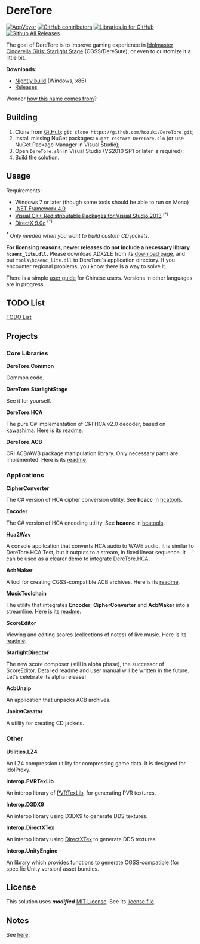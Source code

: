 # DereTore

[![AppVeyor](https://img.shields.io/appveyor/ci/hozuki/DereTore.svg)](https://ci.appveyor.com/project/hozuki/deretore)
[![GitHub contributors](https://img.shields.io/github/contributors/hozuki/DereTore.svg)](https://github.com/hozuki/DereTore/graphs/contributors)
[![Libraries.io for GitHub](https://img.shields.io/librariesio/github/hozuki/DereTore.svg)](https://github.com/houzki/DereTore)
[![Github All Releases](https://img.shields.io/github/downloads/hozuki/DereTore/total.svg)](https://github.com/hozuki/DereTore/releases)

The goal of DereTore is to improve gaming experience in [Idolmaster Cinderella Girls: Starlight Stage](http://www.project-imas.com/wiki/THE_iDOLM@STER_Cinderella_Girls%3A_Starlight_Stage)
(CGSS/DereSute), or even to customize it a little bit.

**Downloads:**

- [Nightly build](https://ci.appveyor.com/api/projects/hozuki/DereTore/artifacts/deretore-toolkit-x86.zip?job=Platform%3A+x86) (Windows, x86)
- [Releases](https://github.com/hozuki/DereTore/releases)

Wonder [how this name comes from](Notes.md#the-name)?

## Building

1. Clone from [GitHub](https://github.com/hozuki/DereTore.git): `git clone https://github.com/hozuki/DereTore.git`;
2. Install missing NuGet packages: `nuget restore DereTore.sln` (or use NuGet Package Manager in Visual Studio);
3. Open `DereTore.sln` in Visual Studio (VS2010 SP1 or later is required);
4. Build the solution.

## Usage

Requirements:

- Windows 7 or later (though some tools should be able to run on Mono)
- [.NET Framework 4.0](https://www.microsoft.com/en-us/download/details.aspx?id=17718)
- [Visual C++ Redistributable Packages for Visual Studio 2013](https://www.microsoft.com/en-us/download/details.aspx?id=40784) <sup>(*)</sup>
- [DirectX 9.0c](https://www.microsoft.com/en-us/download/details.aspx?id=8109) <sup>(*)</sup>

_<sup>*</sup> Only needed when you want to build custom CD jackets._

**For licensing reasons, newer releases do not include a necessary library `hcaenc_lite.dll`.** Please download ADX2LE from its [download page](http://www.adx2le.com/download/index.html), and put
`tools\hcaenc_lite.dll` to DereTore's application directory. If you encounter regional problems, you know there is a way to solve it.

There is a simple [user guide](DereTore.Applications.StarlightDirector/docs/user-guide_zh-CN.md) for Chinese users. Versions in other languages are in progress.

## TODO List

[TODO List](TODO.md)

## Projects

### Core Libraries

**DereTore.Common**

Common code.

**DereTore.StarlightStage**

See it for yourself.

**DereTore.HCA**

The pure C# implementation of CRI HCA v2.0 decoder, based on [kawashima](https://github.com/Hozuki/kawashima).
Here is its [readme](DereTore.HCA/README.md).

**DereTore.ACB**

CRI ACB/AWB package manipulation library. Only necessary parts are implemented. Here is its [readme](DereTore.ACB/README.md).

### Applications

**CipherConverter**

The C# version of HCA cipher conversion utility. See **hcacc** in [hcatools](https://github.com/Hozuki/hcatools).

**Encoder**

The C# version of HCA encoding utility. See **hcaenc** in [hcatools](https://github.com/Hozuki/hcatools).

**Hca2Wav**

A console appilcation that converts HCA audio to WAVE audio. It is similar to DereTore.HCA.Test,
but it outputs to a stream, in fixed linear sequence. It can be used as a clearer demo to integrate
DereTore.HCA.

**AcbMaker**

A tool for creating CGSS-compatible ACB archives. Here is its [readme](DereTore.Applications.AcbMaker/README.md).

**MusicToolchain**

The utility that integrates **Encoder**, **CipherConverter** and **AcbMaker** into a streamline. Here
is its [readme](DereTore.Applications.MusicToolchain/README.md).

**ScoreEditor**

Viewing and editing scores (collections of notes) of live music. Here is its [readme](DereTore.Applications.ScoreEditor/README.md).

**StarlightDirector**

The new score composer (still in alpha phase), the successor of ScoreEditor. Detailed readme and user manual will be written
in the future. Let's celebrate its alpha release!

**AcbUnzip**

An application that unpacks ACB archives.

**JacketCreator**

A utility for creating CD jackets.

### Other

**Utilities.LZ4**

An LZ4 compression utility for compressing game data. It is designed for IdolProxy.

**Interop.PVRTexLib**

An interop library of [PVRTexLib](https://community.imgtec.com/developers/powervr/graphics-sdk/), for generating PVR textures.

**Interop.D3DX9**

An interop library using D3DX9 to generate DDS textures.

**Interop.DirectXTex**

An interop library using [DirectXTex](https://github.com/Microsoft/DirectXTex) to generate DDS textures.

**Interop.UnityEngine**

An library which provides functions to generate CGSS-compatible (for specific Unity version) asset bundles.

## License

This solution uses **_modified_** [MIT License](http://mit-license.org/). See its [license file](LICENSE.md).

## Notes

See [here](Notes.md).
